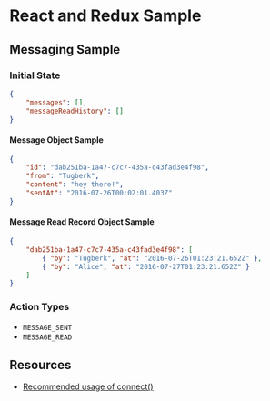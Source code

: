# React and Redux Sample

## Messaging Sample

### Initial State

```json
{
    "messages": [],
    "messageReadHistory": []
}
```

#### Message Object Sample

```json
{
    "id": "dab251ba-1a47-c7c7-435a-c43fad3e4f98",
    "from": "Tugberk",
    "content": "hey there!",
    "sentAt": "2016-07-26T00:02:01.403Z"
}
```

#### Message Read Record Object Sample

```json
{
    "dab251ba-1a47-c7c7-435a-c43fad3e4f98": [
        { "by": "Tugberk", "at": "2016-07-26T01:23:21.652Z" },
        { "by": "Alice", "at": "2016-07-27T01:23:21.652Z" }
    ]
}
```

### Action Types

 - `MESSAGE_SENT`
 - `MESSAGE_READ`

## Resources

 - [Recommended usage of connect()](https://github.com/reactjs/redux/issues/419)
